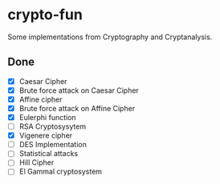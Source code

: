 # crypto-fun
Some implementations from Cryptography and Cryptanalysis.
## Done
- [x] Caesar Cipher
- [x] Brute force attack on Caesar Cipher
- [x] Affine cipher
- [x] Brute force attack on Affine Cipher
- [x] Eulerphi function
- [ ] RSA Cryptosysytem
- [x] Vigenere cipher
- [ ] DES Implementation
- [ ] Statistical attacks
- [ ] Hill Cipher
- [ ] El Gammal cryptosystem

